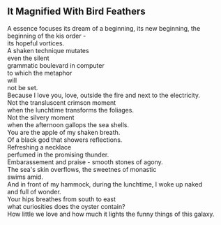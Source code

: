 It Magnified With Bird Feathers
-------------------------------
A essence focuses its dream of a beginning, its new beginning, the beginning of the kis order -  
its hopeful vortices.  
A shaken technique mutates  
even the silent  
grammatic boulevard in computer  
to which the metaphor  
will  
not be set.  
Because I love you, love, outside the fire and next to the electricity.  
Not the transluscent crimson moment  
when the lunchtime transforms the foliages.  
Not the silvery moment  
when the afternoon gallops the sea shells.  
You are the apple of my shaken breath.  
Of a black god that showers reflections.  
Refreshing a necklace  
perfumed in the promising thunder.  
Embarassement and praise - smooth stones of agony.  
The sea's skin overflows, the sweetnes of monastic  
swims amid.  
And in front of my hammock, during the lunchtime, I woke up naked  
and full of wonder.  
Your hips breathes from south to east  
what curiosities does the oyster contain?  
How little we love and how much it lights the funny things of this galaxy.  

